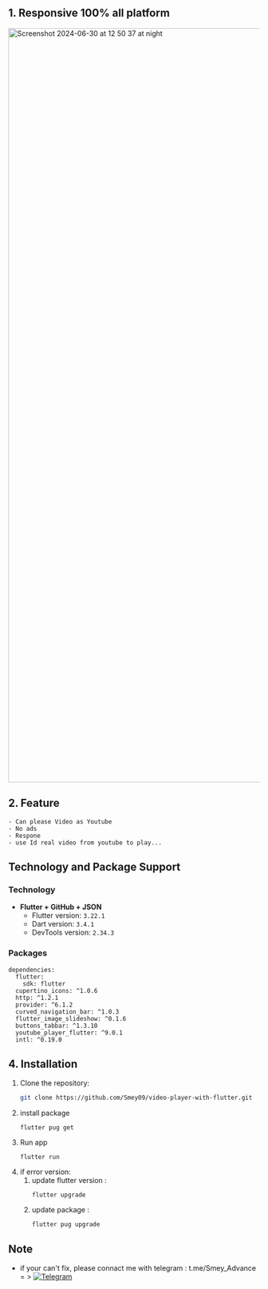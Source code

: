 ## 1. Responsive 100% all platform
<img width="1512" alt="Screenshot 2024-06-30 at 12 50 37 at night" src="https://github.com/Smey09/video-player-with-flutter/assets/149933218/5ab682bc-35ce-4613-b6b0-4c174ac53332">

## 2. Feature
    - Can please Video as Youtube
    - No ads
    - Respone
    - use Id real video from youtube to play...
## Technology and Package Support

### Technology

- **Flutter + GitHub + JSON**
  - Flutter version: `3.22.1`
  - Dart version: `3.4.1`
  - DevTools version: `2.34.3`

### Packages
```
dependencies:
  flutter:
    sdk: flutter
  cupertino_icons: ^1.0.6
  http: ^1.2.1
  provider: ^6.1.2
  curved_navigation_bar: ^1.0.3
  flutter_image_slideshow: ^0.1.6
  buttons_tabbar: ^1.3.10
  youtube_player_flutter: ^9.0.1
  intl: ^0.19.0
```

## 4. Installation

1. Clone the repository:
   ```bash
   git clone https://github.com/Smey09/video-player-with-flutter.git

2. install package
   ```
   flutter pug get
   ```
3. Run app
   ```
   flutter run
   ```
4. if error version:
   1. update flutter version :
      ```
      flutter upgrade
      ```
   2. update package :
      ```
      flutter pug upgrade
      ```
## Note
   - if your can't fix, please connact me with telegram : t.me/Smey_Advance = > [![Telegram](https://img.shields.io/badge/Telegram-2CA5E0?style=for-the-badge&logo=telegram&logoColor=white)](https://t.me/Smey_Advance)
